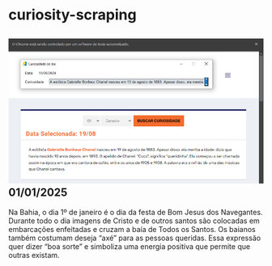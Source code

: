 # curiosity-scraping
![Budget](./execucao.png)
01/01/2025
-
Na Bahia, o dia 1º de janeiro é o dia da festa de Bom Jesus dos Navegantes. Durante todo o dia imagens de Cristo e de outros santos são colocadas em embarcações enfeitadas e cruzam a baía de Todos os Santos. Os baianos também costumam deseja “axé” para as pessoas queridas. Essa expressão quer dizer “boa sorte” e simboliza uma energia positiva que permite que outras existam.

